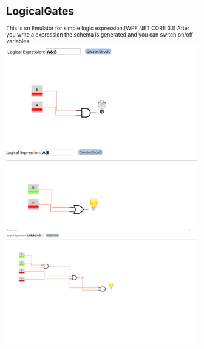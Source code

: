 # LogicalGates
This is sn Emulator for simple logic expression.[WPF NET CORE 3.1]
After you write a expression the schema is generated and you can switch on/off variables
![sample1](https://raw.githubusercontent.com/ademvelika/LogicalGates/master/circuit1.png)
![sample2](https://raw.githubusercontent.com/ademvelika/LogicalGates/master/circuit2.png)
![sample2](https://raw.githubusercontent.com/ademvelika/LogicalGates/master/circuit3.png)
